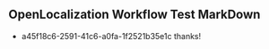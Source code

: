 ## OpenLocalization Workflow Test MarkDown
* a45f18c6-2591-41c6-a0fa-1f2521b35e1c 
thanks!

<!--HONumber=Mar16_HO5-->


